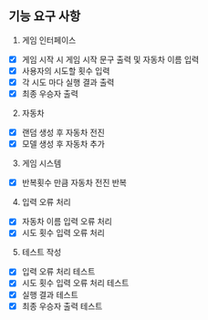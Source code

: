 ## 기능 요구 사항

1. 게임 인터페이스
- [x] 게임 시작 시 게임 시작 문구 출력 및 자동차 이름 입력
- [x] 사용자의 시도할 횟수 입력
- [x] 각 시도 마다 실행 결과 출력
- [x] 최종 우승자 출력

2. 자동차
- [x] 랜덤 생성 후 자동차 전진
- [x] 모델 생성 후 자동차 추가

3. 게임 시스템
- [x] 반복횟수 만큼 자동차 전진 반복

4. 입력 오류 처리
- [x] 자동차 이름 입력 오류 처리
- [x] 시도 횟수 입력 오류 처리

5. 테스트 작성
- [x] 입력 오류 처리 테스트
- [x] 시도 횟수 입력 오류 처리 테스트
- [x] 실행 결과 테스트
- [x] 최종 우승자 출력 테스트